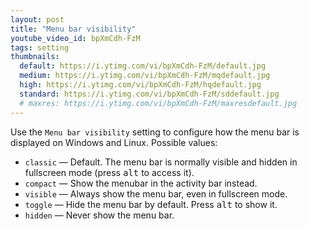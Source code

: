 ```yaml
---
layout: post
title: "Menu bar visibility"
youtube_video_id: bpXmCdh-FzM
tags: setting
thumbnails:
  default: https://i.ytimg.com/vi/bpXmCdh-FzM/default.jpg
  medium: https://i.ytimg.com/vi/bpXmCdh-FzM/mqdefault.jpg
  high: https://i.ytimg.com/vi/bpXmCdh-FzM/hqdefault.jpg
  standard: https://i.ytimg.com/vi/bpXmCdh-FzM/sddefault.jpg
  # maxres: https://i.ytimg.com/vi/bpXmCdh-FzM/maxresdefault.jpg
---
```


Use the `Menu bar visibility` setting to configure how the menu bar is displayed on Windows and Linux. Possible values: 

- `classic` — Default. The menu bar is normally visible and hidden in fullscreen mode (press <kbd>alt</kbd> to access it).
- `compact` — Show the menubar in the activity bar instead.
- `visible` — Always show the menu bar, even in fullscreen mode.
- `toggle` — Hide the menu bar by default. Press <kbd>alt</kbd> to show it.
- `hidden` — Never show the menu bar.
